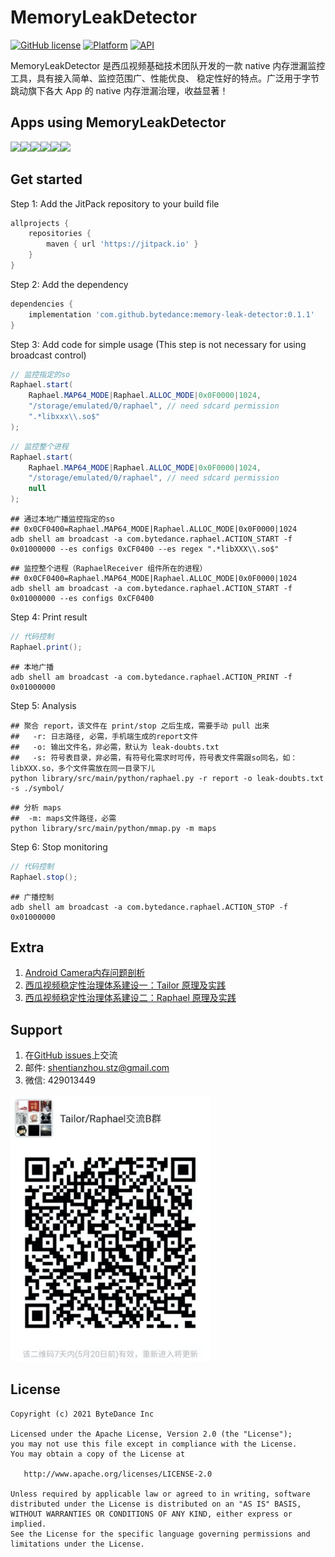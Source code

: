 # MemoryLeakDetector
[![GitHub license](https://img.shields.io/badge/license-Apache--2.0-brightgreen.svg)](https://github.com/bytedance/memory-leak-detector/blob/master/LICENSE)
[![Platform](https://img.shields.io/badge/Platform-Android-brightgreen.svg)](https://developer.android.com)
[![API](https://img.shields.io/badge/api-14%2B-green)](https://developer.android.com/about/dashboards)

MemoryLeakDetector 是西瓜视频基础技术团队开发的一款 native 内存泄漏监控工具，具有接入简单、监控范围广、性能优良、
稳定性好的特点。广泛用于字节跳动旗下各大 App 的 native 内存泄漏治理，收益显著！

## Apps using MemoryLeakDetector

<img src="docs/xigua.png" width="100"/><img src="docs/douyin.png" width="100"/><img src="docs/toutiao.png" width="100"/><img src="docs/huoshan.png" width="100"/><img src="docs/jianying.png" width="100"/><img src="docs/kaiyan.png" width="100"/>

## Get started

Step 1: Add the JitPack repository to your build file
```gradle
allprojects {
    repositories {
        maven { url 'https://jitpack.io' }
    }
}
```

Step 2: Add the dependency
```gradle
dependencies {
    implementation 'com.github.bytedance:memory-leak-detector:0.1.1'
}
```

Step 3: Add code for simple usage (This step is not necessary for using broadcast control)
```java
// 监控指定的so
Raphael.start(
    Raphael.MAP64_MODE|Raphael.ALLOC_MODE|0x0F0000|1024,
    "/storage/emulated/0/raphael", // need sdcard permission
    ".*libxxx\\.so$"
);
```

```java
// 监控整个进程
Raphael.start(
    Raphael.MAP64_MODE|Raphael.ALLOC_MODE|0x0F0000|1024,
    "/storage/emulated/0/raphael", // need sdcard permission
    null
);
```

```shell
## 通过本地广播监控指定的so
## 0x0CF0400=Raphael.MAP64_MODE|Raphael.ALLOC_MODE|0x0F0000|1024
adb shell am broadcast -a com.bytedance.raphael.ACTION_START -f 0x01000000 --es configs 0xCF0400 --es regex ".*libXXX\\.so$"
```

```shell
## 监控整个进程（RaphaelReceiver 组件所在的进程）
## 0x0CF0400=Raphael.MAP64_MODE|Raphael.ALLOC_MODE|0x0F0000|1024
adb shell am broadcast -a com.bytedance.raphael.ACTION_START -f 0x01000000 --es configs 0xCF0400
```

Step 4: Print result
```java
// 代码控制
Raphael.print();
```

```shell
## 本地广播
adb shell am broadcast -a com.bytedance.raphael.ACTION_PRINT -f 0x01000000
```

Step 5: Analysis
```shell
## 聚合 report，该文件在 print/stop 之后生成，需要手动 pull 出来
##   -r: 日志路径, 必需，手机端生成的report文件
##   -o: 输出文件名，非必需，默认为 leak-doubts.txt
##   -s: 符号表目录，非必需，有符号化需求时可传，符号表文件需跟so同名，如：libXXX.so，多个文件需放在同一目录下儿
python library/src/main/python/raphael.py -r report -o leak-doubts.txt -s ./symbol/
```

```shell
## 分析 maps
##  -m: maps文件路径，必需
python library/src/main/python/mmap.py -m maps
```

Step 6: Stop monitoring
```java
// 代码控制
Raphael.stop();
```

```shell
## 广播控制
adb shell am broadcast -a com.bytedance.raphael.ACTION_STOP -f 0x01000000
```

## Extra

1. [Android Camera内存问题剖析](https://mp.weixin.qq.com/s/-oaN-bOqHDjN30UP1FMpgA)
2. [西瓜视频稳定性治理体系建设一：Tailor 原理及实践](https://mp.weixin.qq.com/s/DWOQ9MSTkKSCBFQjPswPIQ)
3. [西瓜视频稳定性治理体系建设二：Raphael 原理及实践](https://mp.weixin.qq.com/s/RF3m9_v5bYTYbwY-d1RloQ)

## Support

1. 在[GitHub issues](https://github.com/bytedance/memory-leak-detector/issues)上交流
2. 邮件: <a href="mailto:shentianzhou.stz@gmail.com">shentianzhou.stz@gmail.com</a>
3. 微信: 429013449
<p align="left"><img src="docs/wechat.jpg" alt="Wechat group" width="320px"></p>

## License
~~~
Copyright (c) 2021 ByteDance Inc

Licensed under the Apache License, Version 2.0 (the "License");
you may not use this file except in compliance with the License.
You may obtain a copy of the License at

   http://www.apache.org/licenses/LICENSE-2.0

Unless required by applicable law or agreed to in writing, software
distributed under the License is distributed on an "AS IS" BASIS,
WITHOUT WARRANTIES OR CONDITIONS OF ANY KIND, either express or implied.
See the License for the specific language governing permissions and
limitations under the License.
~~~